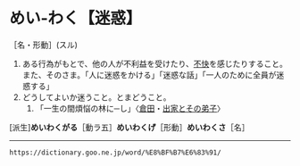 # めい‐わく【迷惑】

［名・形動］(スル)
1.  ある行為がもとで、他の人が不利益を受けたり、[不快](ふかい（不快）)を感じたりすること。また、そのさま。「人に迷惑をかける」「迷惑な話」「一人のために全員が迷惑する」
2.  どうしてよいか迷うこと。とまどうこと。    
    1.  「一生の間煩悩の林に─し」〈[倉田](https://dictionary.goo.ne.jp/word/person/%E5%80%89%E7%94%B0%E7%99%BE%E4%B8%89/#jn-63508)・[出家とその弟子](https://dictionary.goo.ne.jp/word/%E5%87%BA%E5%AE%B6%E3%81%A8%E3%81%9D%E3%81%AE%E5%BC%9F%E5%AD%90/#jn-105781)〉
        

\[派生\]**めいわくがる**［動ラ五］**めいわくげ**［形動］**めいわくさ**［名］

---
`https://dictionary.goo.ne.jp/word/%E8%BF%B7%E6%83%91/`